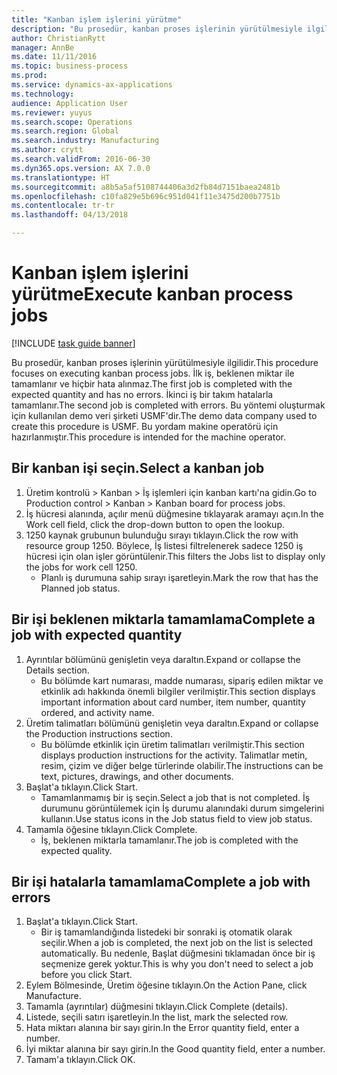 ```yaml
--- 
title: "Kanban işlem işlerini yürütme"
description: "Bu prosedür, kanban proses işlerinin yürütülmesiyle ilgilidir."
author: ChristianRytt
manager: AnnBe
ms.date: 11/11/2016
ms.topic: business-process
ms.prod: 
ms.service: dynamics-ax-applications
ms.technology: 
audience: Application User
ms.reviewer: yuyus
ms.search.scope: Operations
ms.search.region: Global
ms.search.industry: Manufacturing
ms.author: crytt
ms.search.validFrom: 2016-06-30
ms.dyn365.ops.version: AX 7.0.0
ms.translationtype: HT
ms.sourcegitcommit: a8b5a5af5108744406a3d2fb84d7151baea2481b
ms.openlocfilehash: c10fa829e5b696c951d041f11e3475d200b7751b
ms.contentlocale: tr-tr
ms.lasthandoff: 04/13/2018

---
```

# <a name="execute-kanban-process-jobs"></a><span data-ttu-id="fcb79-103">Kanban işlem işlerini yürütme</span><span class="sxs-lookup"><span data-stu-id="fcb79-103">Execute kanban process jobs</span></span>

[!INCLUDE [task guide banner](../../includes/task-guide-banner.md)]

<span data-ttu-id="fcb79-104">Bu prosedür, kanban proses işlerinin yürütülmesiyle ilgilidir.</span><span class="sxs-lookup"><span data-stu-id="fcb79-104">This procedure focuses on executing kanban process jobs.</span></span> <span data-ttu-id="fcb79-105">İlk iş, beklenen miktar ile tamamlanır ve hiçbir hata alınmaz.</span><span class="sxs-lookup"><span data-stu-id="fcb79-105">The first job is completed with the expected quantity and has no errors.</span></span> <span data-ttu-id="fcb79-106">İkinci iş bir takım hatalarla tamamlanır.</span><span class="sxs-lookup"><span data-stu-id="fcb79-106">The second job is completed with errors.</span></span> <span data-ttu-id="fcb79-107">Bu yöntemi oluşturmak için kullanılan demo veri şirketi USMF'dir.</span><span class="sxs-lookup"><span data-stu-id="fcb79-107">The demo data company used to create this procedure is USMF.</span></span> <span data-ttu-id="fcb79-108">Bu yordam makine operatörü için hazırlanmıştır.</span><span class="sxs-lookup"><span data-stu-id="fcb79-108">This procedure is intended for the machine operator.</span></span>


## <a name="select-a-kanban-job"></a><span data-ttu-id="fcb79-109">Bir kanban işi seçin.</span><span class="sxs-lookup"><span data-stu-id="fcb79-109">Select a kanban job</span></span>
1. <span data-ttu-id="fcb79-110">Üretim kontrolü > Kanban > İş işlemleri için kanban kartı'na gidin.</span><span class="sxs-lookup"><span data-stu-id="fcb79-110">Go to Production control > Kanban > Kanban board for process jobs.</span></span>
2. <span data-ttu-id="fcb79-111">İş hücresi alanında, açılır menü düğmesine tıklayarak aramayı açın.</span><span class="sxs-lookup"><span data-stu-id="fcb79-111">In the Work cell field, click the drop-down button to open the lookup.</span></span>
3. <span data-ttu-id="fcb79-112">1250 kaynak grubunun bulunduğu sırayı tıklayın.</span><span class="sxs-lookup"><span data-stu-id="fcb79-112">Click the row with resource group 1250.</span></span> <span data-ttu-id="fcb79-113">Böylece, İş listesi filtrelenerek sadece 1250 iş hücresi için olan işler görüntülenir.</span><span class="sxs-lookup"><span data-stu-id="fcb79-113">This filters the Jobs list to display only the jobs for work cell 1250.</span></span>
    * <span data-ttu-id="fcb79-114">Planlı iş durumuna sahip sırayı işaretleyin.</span><span class="sxs-lookup"><span data-stu-id="fcb79-114">Mark the row that has the Planned job status.</span></span>  

## <a name="complete-a-job-with-expected-quantity"></a><span data-ttu-id="fcb79-115">Bir işi beklenen miktarla tamamlama</span><span class="sxs-lookup"><span data-stu-id="fcb79-115">Complete a job with expected quantity</span></span>
1. <span data-ttu-id="fcb79-116">Ayrıntılar bölümünü genişletin veya daraltın.</span><span class="sxs-lookup"><span data-stu-id="fcb79-116">Expand or collapse the Details section.</span></span>
    * <span data-ttu-id="fcb79-117">Bu bölümde kart numarası, madde numarası, sipariş edilen miktar ve etkinlik adı hakkında önemli bilgiler verilmiştir.</span><span class="sxs-lookup"><span data-stu-id="fcb79-117">This section displays important information about card number, item number, quantity ordered, and activity name.</span></span>  
2. <span data-ttu-id="fcb79-118">Üretim talimatları bölümünü genişletin veya daraltın.</span><span class="sxs-lookup"><span data-stu-id="fcb79-118">Expand or collapse the Production instructions section.</span></span>
    * <span data-ttu-id="fcb79-119">Bu bölümde etkinlik için üretim talimatları verilmiştir.</span><span class="sxs-lookup"><span data-stu-id="fcb79-119">This section displays production instructions for the activity.</span></span> <span data-ttu-id="fcb79-120">Talimatlar metin, resim, çizim ve diğer belge türlerinde olabilir.</span><span class="sxs-lookup"><span data-stu-id="fcb79-120">The instructions can be text, pictures, drawings, and other documents.</span></span>  
3. <span data-ttu-id="fcb79-121">Başlat'a tıklayın.</span><span class="sxs-lookup"><span data-stu-id="fcb79-121">Click Start.</span></span>
    * <span data-ttu-id="fcb79-122">Tamamlanmamış bir iş seçin.</span><span class="sxs-lookup"><span data-stu-id="fcb79-122">Select a job that is not completed.</span></span> <span data-ttu-id="fcb79-123">İş durumunu görüntülemek için İş durumu alanındaki durum simgelerini kullanın.</span><span class="sxs-lookup"><span data-stu-id="fcb79-123">Use status icons in the Job status field to view job status.</span></span>      
4. <span data-ttu-id="fcb79-124">Tamamla öğesine tıklayın.</span><span class="sxs-lookup"><span data-stu-id="fcb79-124">Click Complete.</span></span>
    * <span data-ttu-id="fcb79-125">İş, beklenen miktarla tamamlanır.</span><span class="sxs-lookup"><span data-stu-id="fcb79-125">The job is completed with the expected quality.</span></span>  

## <a name="complete-a-job-with-errors"></a><span data-ttu-id="fcb79-126">Bir işi hatalarla tamamlama</span><span class="sxs-lookup"><span data-stu-id="fcb79-126">Complete a job with errors</span></span>
1. <span data-ttu-id="fcb79-127">Başlat'a tıklayın.</span><span class="sxs-lookup"><span data-stu-id="fcb79-127">Click Start.</span></span>
    * <span data-ttu-id="fcb79-128">Bir iş tamamlandığında listedeki bir sonraki iş otomatik olarak seçilir.</span><span class="sxs-lookup"><span data-stu-id="fcb79-128">When a job is completed, the next job on the list is selected automatically.</span></span> <span data-ttu-id="fcb79-129">Bu nedenle, Başlat düğmesini tıklamadan önce bir iş seçmenize gerek yoktur.</span><span class="sxs-lookup"><span data-stu-id="fcb79-129">This is why you don't need to select a job before you click Start.</span></span>  
2. <span data-ttu-id="fcb79-130">Eylem Bölmesinde, Üretim öğesine tıklayın.</span><span class="sxs-lookup"><span data-stu-id="fcb79-130">On the Action Pane, click Manufacture.</span></span>
3. <span data-ttu-id="fcb79-131">Tamamla (ayrıntılar) düğmesini tıklayın.</span><span class="sxs-lookup"><span data-stu-id="fcb79-131">Click Complete (details).</span></span>
4. <span data-ttu-id="fcb79-132">Listede, seçili satırı işaretleyin.</span><span class="sxs-lookup"><span data-stu-id="fcb79-132">In the list, mark the selected row.</span></span>
5. <span data-ttu-id="fcb79-133">Hata miktarı alanına bir sayı girin.</span><span class="sxs-lookup"><span data-stu-id="fcb79-133">In the Error quantity field, enter a number.</span></span>
6. <span data-ttu-id="fcb79-134">İyi miktar alanına bir sayı girin.</span><span class="sxs-lookup"><span data-stu-id="fcb79-134">In the Good quantity field, enter a number.</span></span>
7. <span data-ttu-id="fcb79-135">Tamam'a tıklayın.</span><span class="sxs-lookup"><span data-stu-id="fcb79-135">Click OK.</span></span>


